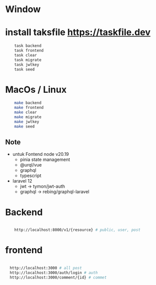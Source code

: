 # Window 
# install taksfile https://taskfile.dev

```bash
    task backend
    task frontend
    task clear
    task migrate
    task jwtkey
    task seed
```


# MacOs / Linux

```bash
    make backend
    make frontend
    make clear
    make migrate
    make jwtkey
    make seed
```

## Note

- untuk Fontend node v20.19
  - pinia state management
  - @urql/vue
  - graphql
  - typescript
- laravel 12
   - jwt -> tymon/jwt-auth
   - graphql ->  rebing/graphql-laravel


# Backend
```bash

    http://localhost:8000/v1/{resource} # public, user, post
```

# frontend 
```bash

  http://localhost:3000 # all post
  http://localhost:3000/auth/login # auth
  http://localhost:3000/comment/{id} # commet

```

